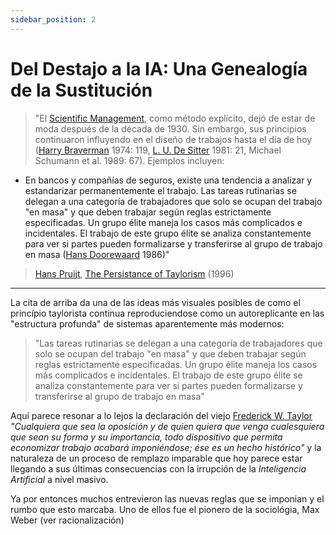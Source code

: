```yaml
---
sidebar_position: 2
---
```



# Del Destajo a la IA: Una Genealogía de la Sustitución 

>"El <span class="lnk">[Scientific Management](/textosi/t&c/t&c3/#scientific-management-acabar-con-el-oficio-para-acabar-con-el-control-obrero-de-los-tiempos-de-producción)</span>, como método explícito, dejó de estar de moda después de la década de 1930. Sin embargo, sus principios continuaron influyendo en el diseño de trabajos hasta el día de hoy ([Harry Braverman](https://en.wikipedia.org/wiki/Harry_Braverman) 1974: 119, [L. U. De Sitter](https://www.ru.nl/english/people/sitter-l-u-de/) 1981: 21, Michael Schumann et al. 1989: 67). Ejemplos incluyen:

- En bancos y compañías de seguros, existe una tendencia a analizar y estandarizar permanentemente el trabajo. Las tareas rutinarias se delegan a una categoría de trabajadores que solo se ocupan del trabajo "en masa" y que deben trabajar según reglas estrictamente especificadas. Un grupo élite maneja los casos más complicados e incidentales. El trabajo de este grupo élite se analiza constantemente para ver si partes pueden formalizarse y transferirse al grupo de trabajo en masa ([Hans Doorewaard](https://www.ru.nl/english/people/doorewaard-h/) 1986)"

>[Hans Pruijt](https://scholar.google.nl/citations?user=w1Vk0X4AAAAJ&hl=en), [The Persistance of Taylorism](https://repub.eur.nl/pub/93588/Fight.PDF#page=12) (1996)

<hr />

La cita de arriba da una de las ideas más visuales posibles de como el princípio taylorista continua reproduciendose como un autoreplicante en las "estructura profunda" de sistemas aparentemente más modernos:

>"Las tareas rutinarias se delegan a una categoría de trabajadores que solo se ocupan del trabajo "en masa" y que deben trabajar según reglas estrictamente especificadas. Un grupo élite maneja los casos más complicados e incidentales. El trabajo de este grupo élite se analiza constantemente para ver si partes pueden formalizarse y transferirse al grupo de trabajo en masa"


Aquí parece resonar a lo lejos la declaración del viejo <a href="https://es.wikipedia.org/wiki/Frederick_Winslow_Taylor" target="_blank" rel="noopener noreferrer">Frederick W. Taylor</a> *"Cualquiera que sea la oposición y de quien quiera que venga cualesquiera que sean su forma y su importancia, todo dispositivo que permita economizar trabajo acabará imponiéndose; ése es un hecho histórico"* y la naturaleza de un proceso de remplazo imparable que hoy parece estar llegando a sus últimas consecuencias con la irrupción de la *Inteligencia Artificial* a nivel masivo.


Ya por entonces muchos entrevieron las nuevas reglas que se imponian y el rumbo que esto marcaba. Uno de ellos fue el pionero de la sociológia, Max Weber (ver racionalización)









